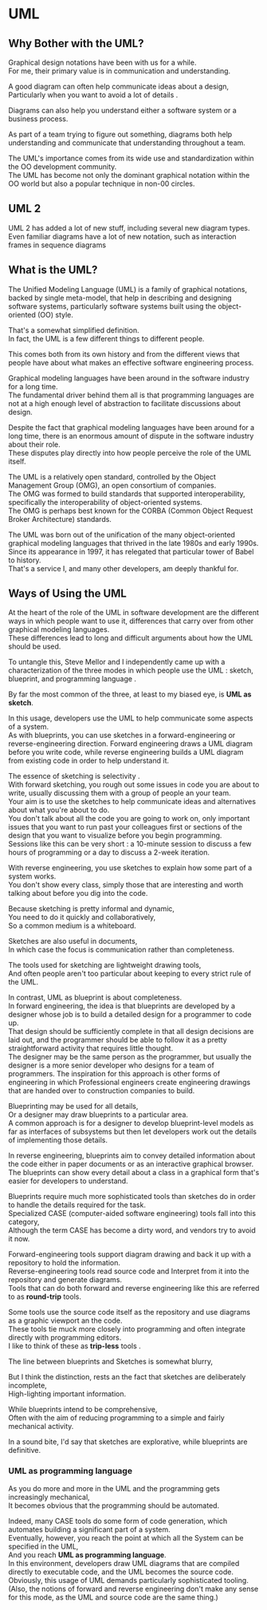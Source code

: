 # UML

## Why Bother with the UML?

Graphical design notations have been with us for a while.  
For me, their primary value is in communication and understanding.

A good diagram can often help communicate ideas about a design,  
Particularly when you want to avoid a lot of details .

Diagrams can also help you understand either a software system or a business process.

As part of a team trying to figure out something, diagrams both help understanding and communicate that understanding throughout a team.

The UML's importance comes from its wide use and standardization within the OO development community.  
The UML has become not only the dominant graphical notation within the OO world but also a popular technique in non-00 circles.

## UML 2

UML 2 has added a lot of new stuff, including several new diagram types.  
Even familiar diagrams have a lot of new notation, such as interaction frames in sequence diagrams

## What is the UML?

The Unified Modeling Language (UML) is a family of graphical notations, backed by single meta-model, that help in describing and designing software systems, particularly software systems built using the object-oriented (OO) style.

That's a somewhat simplified definition.  
In fact, the UML is a few different things to different people.

This comes both from its own history and from the different views that people have about what makes an effective software engineering process.

Graphical modeling languages have been around in the software industry for a long time.  
The fundamental driver behind them all is that programming languages are not at a high enough level of abstraction to facilitate discussions about design.

Despite the fact that graphical modeling languages have been around for a long time, there is an enormous amount of dispute in the software industry about their role.  
These disputes play directly into how people perceive the role of the UML itself.

The UML is a relatively open standard, controlled by the Object Management Group (OMG), an open consortium of companies.  
The OMG was formed to build standards that supported interoperability, specifically the interoperability of object-oriented systems.  
The OMG is perhaps best known for the CORBA (Common Object Request Broker Architecture) standards.

The UML was born out of the unification of the many object-oriented graphical modeling languages that thrived in the late 1980s and early 1990s.  
Since its appearance in 1997, it has relegated that particular tower of Babel to history.  
That's a service I, and many other developers, am deeply thankful for.

## Ways of Using the UML

At the heart of the role of the UML in software development are the different ways in which people want to use it, differences that carry over from other graphical modeling languages.  
These differences lead to long and difficult arguments about how the UML should be used.

To untangle this, Steve Mellor and I independently came up with a characterization of the three modes in which people use the UML : sketch, blueprint, and programming language .

By far the most common of the three, at least to my biased eye, is **UML as sketch**.

In this usage, developers use the UML to help communicate some aspects of a system.  
As with blueprints, you can use sketches in a forward-engineering or reverse-engineering direction. Forward engineering draws a UML diagram before you write code, while reverse engineering builds a
UML diagram from existing code in order to help understand it.

The essence of sketching is selectivity .  
With forward sketching, you rough out some issues in code you are about to write, usually discussing them with a group of people an your team.  
Your aim is to use the sketches to help communicate ideas and alternatives about what you're about to do.  
You don't talk about all the code you are going to work on, only important issues that you want to run past your colleagues first or sections of the design that you want to visualize before you begin programming.  
Sessions like this can be very short : a 10-minute session to discuss a few hours of programming or a day to discuss a 2-week iteration.

With reverse engineering, you use sketches to explain how some part of a system works.  
You don't show every class, simply those that are interesting and worth talking about before you dig into the code.

Because sketching is pretty informal and dynamic,  
You need to do it quickly and collaboratively,  
So a common medium is a whiteboard.

Sketches are also useful in documents,  
In which case the focus is communication rather than completeness.

The tools used for sketching are lightweight drawing tools,  
And often people aren't too particular about keeping to every strict rule of the UML.

In contrast, UML as blueprint is about completeness.  
In forward engineering, the idea is that blueprints are developed by a designer whose job is to build a detailed design for a programmer to code up.  
That design should be sufficiently complete in that all design decisions are laid out, and the programmer should be able to follow it as a pretty straightforward activity that requires little thought.  
The designer may be the same person as the programmer, but usually the designer is a more senior developer who designs for a team of programmers.
The inspiration for this approach is other forms of engineering in which Professional engineers create engineering drawings that are handed over to construction companies to build.

Blueprinting may be used for all details,  
Or a designer may draw blueprints to a particular area.  
A common approach is for a designer to develop blueprint-level models as far as interfaces of subsystems but then let developers work out the details of implementing those details.

In reverse engineering, blueprints aim to convey detailed information about the code either in paper documents or as an interactive graphical browser.  
The blueprints can show every detail about a class in a graphical form that's easier for developers to understand.

Blueprints require much more sophisticated tools than sketches do in order to handle the details required for the task.  
Specialized CASE (computer-aided software engineering) tools fall into this category,  
Although the term CASE has become a dirty word, and vendors try to avoid it now.

Forward-engineering tools support diagram drawing and back it up with a repository to hold the information.  
Reverse-engineering tools read source code and Interpret from it into the repository and generate diagrams.  
Tools that can do both forward and reverse engineering like this are referred to as **round-trip** tools.

Some tools use the source code itself as the repository and use diagrams as a graphic viewport an the code.  
These tools tie muck more closely into programming and often integrate directly with programming editors.  
I like to think of these as **trip-less** tools .

The line between blueprints and Sketches is somewhat blurry,

But I think the distinction, rests an the fact that sketches are deliberately incomplete,  
High-lighting important information.

While blueprints intend to be comprehensive,  
Often with the aim of reducing programming to a simple and fairly mechanical activity.

In a sound bite, I'd say that sketches are explorative, while blueprints are definitive.

### UML as programming language

As you do more and more in the UML and the programming gets increasingly mechanical,  
It becomes obvious that the programming should be automated.

Indeed, many CASE tools do some form of code generation, which automates building a significant part of a system.  
Eventually, however, you reach the point at which all the System can be specified in the UML,  
And you reach **UML as programming language**.  
In this environment, developers draw UML diagrams that are compiled directly to executable code, and the UML becomes the source code.  
Obviously, this usage of UML demands particularly sophisticated tooling. (Also, the notions of forward and reverse engineering don't make any sense for this mode, as the UML and source code are the same thing.)
